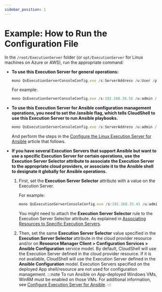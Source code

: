 ```yaml
---
sidebar_position: 1
---
```


# Example: How to Run the Configuration File

In the `/root/ExecutionServer` folder (or `opt/ExecutionServer` for Linux machines on Azure or AWS), run the appropriate command:

- **To use this Execution Server for general operations:**
    
    ```javascript
    mono QsExecutionServerConsoleConfig.exe /s:ServerAddress /u:User /p:Pass /esn:ESName
    ```
    
    For example:
    
    ```javascript
    mono QsExecutionServerConsoleConfig.exe /s:192.168.30.56 /u:admin /p:admin /esn:ESName
    ```
    

- **To use this Execution Server for Ansible configuration management operations, you need to set the /ansible flag, which tells CloudShell to use this Execution Server to run Ansible playbooks.**
    
    ```javascript
    mono QsExecutionServerConsoleConfig.exe /s:ServerAddress /u:admin /p:admin /esn:ExecutionServerName /ansible
    ```
    
    And perform the steps in the [Configure the Linux Execution Server for Ansible](https://help.quali.com/Online%20Help/0.0/Portal/Content/Linux/Cnfg-Exec-Srv-for-ansible.htm) article that follows.
    
- **If you have several Execution Servers that support Ansible but want to use a specific Execution Server for certain operations, use the Execution Server Selector attribute to associate the Execution Server to the appropriate cloud providers, or associate it to the Ansible shell to designate it globally for Ansible operations.**
    
    1. First, set the **Execution Server Selector** attribute with a value on the Execution Server.
        
        For example:
        
        ```javascript
        mono QsExecutionServerConsoleConfig.exe /s:192.168.35.41 /u:admin /p:admin /esn:ExecutionServerName /ansible /a:"{'Execution Server Selector':'London'}"
        ```
        
        You might need to attach the **Execution Server Selector** rule to the Execution Server Selector attribute. As explained in [Associating Resources to Specific Execution Servers](https://help.quali.com/Online%20Help/0.0/Portal/Content/CSP/INVN/Assct-Rsrc-to-ES.htm#Creating).
        
    2. Then, set the same **Execution Server Selector** value specified in the **Execution Server Selector** attribute in the cloud provider resource and/or on **Resource Manager Client > Configuration Services > Ansible Configuration** service model. By default, CloudShell will use the Execution Server defined in the cloud provider resource. If it is not available, CloudShell will use the Execution Server defined in the **Ansible Configuration** model. Execution Servers specified on the deployed App shell/resource are not used for configuration management.
        :::note
        To run Ansible on App-deployed Windows VMs, WinRM must be enabled on those VMs. For additional information, see [Configure Execution Server for Ansible](https://help.quali.com/Online%20Help/0.0/Portal/Content/DevGuide/Config-Mng/Cnfg-Ansible-ES-Sprt.htm).
        :::